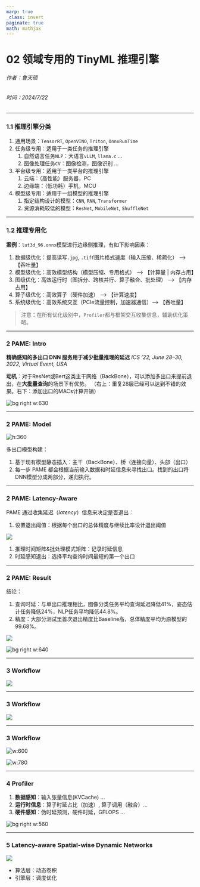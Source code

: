 ```yaml
---
marp: true
_class: invert
paginate: true
math: mathjax
---
```

<!-- _header: 'Compute InkJet Lab' -->
<!-- _footer: evo | [Github](https://github.com/lancerstadium/evo/tree/ml) | [Docs](https://lancerstadium.github.io/evo/docs) -->

# 02 领域专用的 TinyML 推理引擎

###### 作者：鲁天硕
###### 时间：2024/7/22

---

### 1.1 推理引擎分类

1. 通用场景：`TensorRT`, `OpenVINO`, `Triton`, `OnnxRunTime`
2. 任务级专用：适用于一类任务的推理引擎
   1. 自然语言任务`NLP`：大语言`vLLM`, `llama.c` ...
   2. 图像处理任务`CV`：图像检测，图像识别 ...
3. 平台级专用：适用于一类平台的推理引擎
   1. 云端：（高性能）服务器，PC
   2. 边缘端：（低功耗）手机，MCU
4. 模型级专用：适用于一组模型的推理引擎
   1. 指定结构设计的模型：`CNN`, `RNN`, `Transformer`
   2. 资源消耗较低的模型：`ResNet`, `MobileNet`, `ShuffleNet`

---

### 1.2 推理专用化

**案例**：`lut3d_96.onnx`模型进行边缘侧推理，有如下影响因素：
1. 数据级优化：提高读写`.jpg`, `.tiff`图片格式速度（输入压缩、稀疏化） --> 【吞吐量】
2. 模型级优化：高效模型结构（模型压缩、专用格式） --> 【计算量 | 内存占用】
3. 图级优化：高效运行时（图拆分、跨核并行、算子融合、批处理） --> 【内存占用】
4. 算子级优化：高效算子（硬件加速） --> 【计算速度】
5. 系统级优化：高效系统交互（PCIe流量控制，加速器通信）--> 【吞吐量】

> 注意：在所有优化级别中，`Profiler`都与框架交互收集信息，辅助优化策略。
---

### 2 PAME: Intro
**精确感知的多出口 DNN 服务用于减少批量推理的延迟**
*ICS ’22, June 28–30, 2022, Virtual Event, USA*

**动机**：对于ResNet或Bert这类主干网络（BackBone），可以添加多出口来提前退出，在**大批量查询**的场景下有优势。
（右上：重复28层已经可以达到不错的效果。右下：添加出口的MACs计算开销）

![bg right w:630](asserts/ppt-02_01.png)


---

### 2 PAME: Model

![h:360](asserts/ppt-02_02.png)

多出口模型构建：
1. 基于现有模型静态插入：主干（BackBone）、桥（连接向量）、头部（出口）
2. 每一步 PAME 都会根据当前输入数据和时延信息来寻找出口。找到的出口将DNN模型分成两部分，递归执行。

---

### 2 PAME: Latency-Aware

PAME 通过收集延迟（*latency*）信息来决定是否退出：
1. 设置退出阈值：根据每个出口的总体精度与继续比率设计退出阈值

![](asserts/ppt-02_03.png)

1. 推理时间矩阵&批处理模式矩阵：记录时延信息
2. 时延感知退出：选择平均查询时间最短的第一个出口

---


### 2 PAME: Result




结论：
1. 查询时延：与单出口推理相比，图像分类任务平均查询延迟降低41%，姿态估计任务降低24%，NLP任务平均降低44.8%。 
2. 精度：大部分测试里首次退出精度比Baseline高，总体精度平均为原模型的99.68%。

![](asserts/ppt-02_05.png)

![bg right w:640](asserts/ppt-02_04.png)


---

### 3 Workflow

![](asserts/ppt-02_07.png)


---

### 3 Workflow

![](asserts/ppt-02_08.png)


---

### 3 Workflow
![w:600](asserts/ppt-02_09.png)

![w:780](asserts/ppt-02_10.png)

---

### 4 Profiler

1. **数据感知**：输入张量信息(KVCache) ...
2. **运行时信息**：算子时延占比（加速）, 算子调用（融合）...
3. **硬件感知**：伪时延预测，硬件时延，GFLOPS ...

![bg right w:560](asserts/ppt-02_06.png)

---

### 5 Latency-aware Spatial-wise Dynamic Networks


![](asserts/ppt-02_11.png)

- 算法层：动态卷积
- 引擎层：调度优化